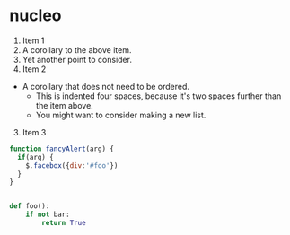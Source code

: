 # nucleo

1. Item 1
  1. A corollary to the above item.
  2. Yet another point to consider.
2. Item 2
  * A corollary that does not need to be ordered.
    * This is indented four spaces, because it's two spaces further than the item above.
    * You might want to consider making a new list.
3. Item 3

```javascript
function fancyAlert(arg) {
  if(arg) {
    $.facebox({div:'#foo'})
  }
}
```
   
```python

def foo():
    if not bar:
        return True
```
